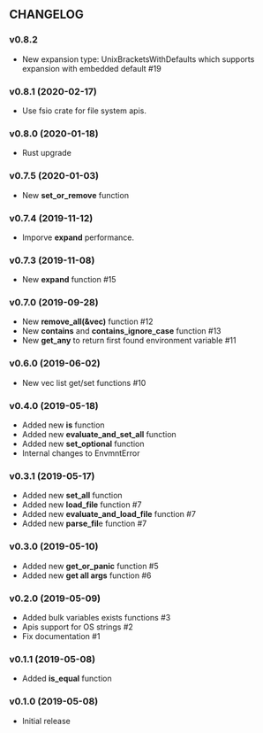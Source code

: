## CHANGELOG

### v0.8.2

* New expansion type: UnixBracketsWithDefaults which supports expansion with embedded default #19

### v0.8.1 (2020-02-17)

* Use fsio crate for file system apis.

### v0.8.0 (2020-01-18)

* Rust upgrade

### v0.7.5 (2020-01-03)

* New **set_or_remove** function

### v0.7.4 (2019-11-12)

* Imporve **expand** performance.

### v0.7.3 (2019-11-08)

* New **expand** function #15

### v0.7.0 (2019-09-28)

* New **remove_all(&vec)** function #12
* New **contains** and **contains_ignore_case** function #13
* New **get_any** to return first found environment variable #11

### v0.6.0 (2019-06-02)

* New vec<string> list get/set functions #10

### v0.4.0 (2019-05-18)

* Added new **is** function
* Added new **evaluate_and_set_all** function
* Added new **set_optional** function
* Internal changes to EnvmntError

### v0.3.1 (2019-05-17)

* Added new **set_all** function
* Added new **load_file** function #7
* Added new **evaluate_and_load_file** function #7
* Added new **parse_fil**e function #7

### v0.3.0 (2019-05-10)

* Added new **get_or_panic** function #5
* Added new **get all args** function #6

### v0.2.0 (2019-05-09)

* Added bulk variables exists functions #3
* Apis support for OS strings #2
* Fix documentation #1

### v0.1.1 (2019-05-08)

* Added **is_equal** function

### v0.1.0 (2019-05-08)

* Initial release
